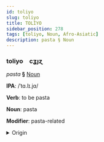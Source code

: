 ```yaml
---
id: toliyo
slug: toliyo
title: TOLİYO
sidebar_position: 278
tags: [toliyo, Noun, Afro-Asiatic]
description: pasta § Noun
---
```


### toliyo&emsp;<span kind="abugida">cʓȷɀ</span>

*pasta* **§** [Noun](../../tags/Noun)

**IPA**: /ˈtɑ.lɪ.jɑ/

**Verb**: to be pasta

**Noun**: pasta

**Modifier**: pasta-related

<details>
    <summary>Origin</summary>
    Hausa taliya /ta.lɨ.j̰a/<br/>
    <em>Afro-Asiatic Language Family</em>
</details>